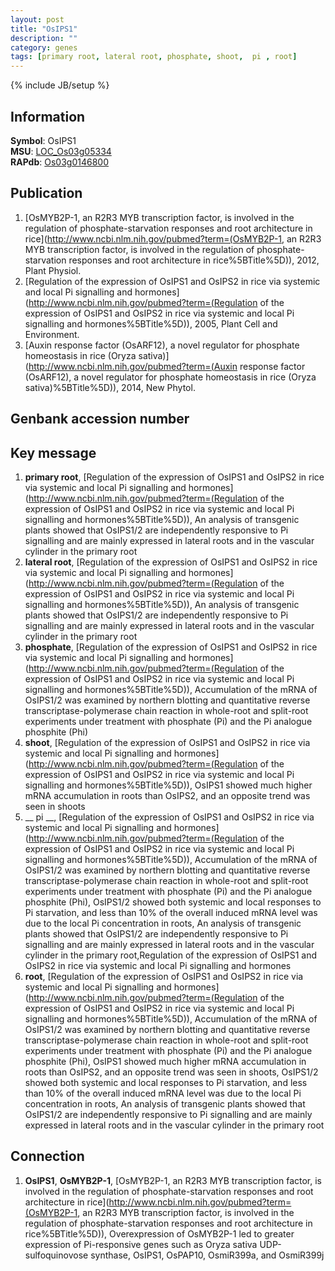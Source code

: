 ```yaml
---
layout: post
title: "OsIPS1"
description: ""
category: genes
tags: [primary root, lateral root, phosphate, shoot,  pi , root]
---
```

{% include JB/setup %}

## Information
__Symbol__: OsIPS1  
__MSU__: [LOC_Os03g05334](http://rice.plantbiology.msu.edu/cgi-bin/ORF_infopage.cgi?orf=LOC_Os03g05334)  
__RAPdb__: [Os03g0146800](http://rapdb.dna.affrc.go.jp/viewer/gbrowse_details/irgsp1?name=Os03g0146800)  

## Publication
1. [OsMYB2P-1, an R2R3 MYB transcription factor, is involved in the regulation of phosphate-starvation responses and root architecture in rice](http://www.ncbi.nlm.nih.gov/pubmed?term=(OsMYB2P-1, an R2R3 MYB transcription factor, is involved in the regulation of phosphate-starvation responses and root architecture in rice%5BTitle%5D)), 2012, Plant Physiol.
2. [Regulation of the expression of OsIPS1 and OsIPS2 in rice via systemic and local Pi signalling and hormones](http://www.ncbi.nlm.nih.gov/pubmed?term=(Regulation of the expression of OsIPS1 and OsIPS2 in rice via systemic and local Pi signalling and hormones%5BTitle%5D)), 2005, Plant Cell and Environment.
3. [Auxin response factor (OsARF12), a novel regulator for phosphate homeostasis in rice (Oryza sativa)](http://www.ncbi.nlm.nih.gov/pubmed?term=(Auxin response factor (OsARF12), a novel regulator for phosphate homeostasis in rice (Oryza sativa)%5BTitle%5D)), 2014, New Phytol.

## Genbank accession number

## Key message
1. __primary root__, [Regulation of the expression of OsIPS1 and OsIPS2 in rice via systemic and local Pi signalling and hormones](http://www.ncbi.nlm.nih.gov/pubmed?term=(Regulation of the expression of OsIPS1 and OsIPS2 in rice via systemic and local Pi signalling and hormones%5BTitle%5D)),  An analysis of transgenic plants showed that OsIPS1/2 are independently responsive to Pi signalling and are mainly expressed in lateral roots and in the vascular cylinder in the primary root
2. __lateral root__, [Regulation of the expression of OsIPS1 and OsIPS2 in rice via systemic and local Pi signalling and hormones](http://www.ncbi.nlm.nih.gov/pubmed?term=(Regulation of the expression of OsIPS1 and OsIPS2 in rice via systemic and local Pi signalling and hormones%5BTitle%5D)),  An analysis of transgenic plants showed that OsIPS1/2 are independently responsive to Pi signalling and are mainly expressed in lateral roots and in the vascular cylinder in the primary root
3. __phosphate__, [Regulation of the expression of OsIPS1 and OsIPS2 in rice via systemic and local Pi signalling and hormones](http://www.ncbi.nlm.nih.gov/pubmed?term=(Regulation of the expression of OsIPS1 and OsIPS2 in rice via systemic and local Pi signalling and hormones%5BTitle%5D)),  Accumulation of the mRNA of OsIPS1/2 was examined by northern blotting and quantitative reverse transcriptase-polymerase chain reaction in whole-root and split-root experiments under treatment with phosphate (Pi) and the Pi analogue phosphite (Phi)
4. __shoot__, [Regulation of the expression of OsIPS1 and OsIPS2 in rice via systemic and local Pi signalling and hormones](http://www.ncbi.nlm.nih.gov/pubmed?term=(Regulation of the expression of OsIPS1 and OsIPS2 in rice via systemic and local Pi signalling and hormones%5BTitle%5D)),  OsIPS1 showed much higher mRNA accumulation in roots than OsIPS2, and an opposite trend was seen in shoots
5. __ pi __, [Regulation of the expression of OsIPS1 and OsIPS2 in rice via systemic and local Pi signalling and hormones](http://www.ncbi.nlm.nih.gov/pubmed?term=(Regulation of the expression of OsIPS1 and OsIPS2 in rice via systemic and local Pi signalling and hormones%5BTitle%5D)),  Accumulation of the mRNA of OsIPS1/2 was examined by northern blotting and quantitative reverse transcriptase-polymerase chain reaction in whole-root and split-root experiments under treatment with phosphate (Pi) and the Pi analogue phosphite (Phi), OsIPS1/2 showed both systemic and local responses to Pi starvation, and less than 10% of the overall induced mRNA level was due to the local Pi concentration in roots, An analysis of transgenic plants showed that OsIPS1/2 are independently responsive to Pi signalling and are mainly expressed in lateral roots and in the vascular cylinder in the primary root,Regulation of the expression of OsIPS1 and OsIPS2 in rice via systemic and local Pi signalling and hormones
6. __root__, [Regulation of the expression of OsIPS1 and OsIPS2 in rice via systemic and local Pi signalling and hormones](http://www.ncbi.nlm.nih.gov/pubmed?term=(Regulation of the expression of OsIPS1 and OsIPS2 in rice via systemic and local Pi signalling and hormones%5BTitle%5D)),  Accumulation of the mRNA of OsIPS1/2 was examined by northern blotting and quantitative reverse transcriptase-polymerase chain reaction in whole-root and split-root experiments under treatment with phosphate (Pi) and the Pi analogue phosphite (Phi), OsIPS1 showed much higher mRNA accumulation in roots than OsIPS2, and an opposite trend was seen in shoots, OsIPS1/2 showed both systemic and local responses to Pi starvation, and less than 10% of the overall induced mRNA level was due to the local Pi concentration in roots, An analysis of transgenic plants showed that OsIPS1/2 are independently responsive to Pi signalling and are mainly expressed in lateral roots and in the vascular cylinder in the primary root

## Connection
1. __OsIPS1__, __OsMYB2P-1__, [OsMYB2P-1, an R2R3 MYB transcription factor, is involved in the regulation of phosphate-starvation responses and root architecture in rice](http://www.ncbi.nlm.nih.gov/pubmed?term=(OsMYB2P-1, an R2R3 MYB transcription factor, is involved in the regulation of phosphate-starvation responses and root architecture in rice%5BTitle%5D)),  Overexpression of OsMYB2P-1 led to greater expression of Pi-responsive genes such as Oryza sativa UDP-sulfoquinovose synthase, OsIPS1, OsPAP10, OsmiR399a, and OsmiR399j


